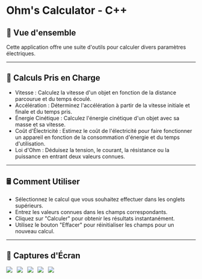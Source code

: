 # Ohm's Calculator - C++

## 🔌 Vue d'ensemble
Cette application offre une suite d'outils pour calculer divers paramètres électriques.

---
## 📐 Calculs Pris en Charge
- Vitesse : Calculez la vitesse d'un objet en fonction de la distance parcourue et du temps écoulé.
- Accélération : Déterminez l'accélération à partir de la vitesse initiale et finale et du temps pris.
- Énergie Cinétique : Calculez l'énergie cinétique d'un objet avec sa masse et sa vitesse.
- Coût d'Électricité : Estimez le coût de l'électricité pour faire fonctionner un appareil en fonction de la consommation d'énergie et du temps d'utilisation.
- Loi d'Ohm : Déduisez la tension, le courant, la résistance ou la puissance en entrant deux valeurs connues.

---

## 🖩 Comment Utiliser
- Sélectionnez le calcul que vous souhaitez effectuer dans les onglets supérieurs.
- Entrez les valeurs connues dans les champs correspondants.
- Cliquez sur "Calculer" pour obtenir les résultats instantanément.
- Utilisez le bouton "Effacer" pour réinitialiser les champs pour un nouveau calcul.

---

## 📸 Captures d'Écran
<img src="https://i.ibb.co/qspG5Lj/Capture.png" />
&nbsp;
<img src="https://i.ibb.co/ZJC8453/Capture1.png" />
&nbsp;
<img src="https://i.ibb.co/p3s1jyY/Capture2.png" />
&nbsp;
<img src="https://i.ibb.co/1RYgvdp/Capture3.png" />
&nbsp;
<img src="https://i.ibb.co/h1Zkc76/Capture4.png" />

